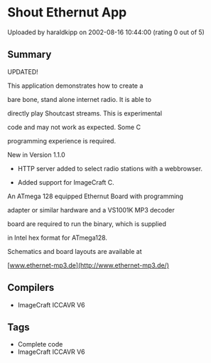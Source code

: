 # Shout Ethernut App

Uploaded by haraldkipp on 2002-08-16 10:44:00 (rating 0 out of 5)

## Summary

UPDATED!


This application demonstrates how to create a  

bare bone, stand alone internet radio. It is able to  

directly play Shoutcast streams. This is experimental  

code and may not work as expected. Some C  

programming experience is required.


New in Version 1.1.0  

- HTTP server added to select radio stations with a webbrowser.  

- Added support for ImageCraft C.


An ATmega 128 equipped Ethernut Board with programming  

adapter or similar hardware and a VS1001K MP3 decoder  

board are required to run the binary, which is supplied  

in Intel hex format for ATmega128.  

Schematics and board layouts are available at  

[www.ethernet-mp3.de](http://www.ethernet-mp3.de/)

## Compilers

- ImageCraft ICCAVR V6

## Tags

- Complete code
- ImageCraft ICCAVR V6
